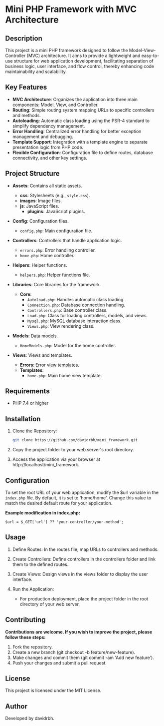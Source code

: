 # Mini PHP Framework with MVC Architecture

## Description

This project is a mini PHP framework designed to follow the Model-View-Controller (MVC) architecture. It aims to provide a lightweight and easy-to-use structure for web application development, facilitating separation of business logic, user interface, and flow control, thereby enhancing code maintainability and scalability.

## Key Features

- **MVC Architecture**: Organizes the application into three main components: Model, View, and Controller.
- **Routing**: Simple routing system mapping URLs to specific controllers and methods.
- **Autoloading**: Automatic class loading using the PSR-4 standard to simplify dependency management.
- **Error Handling**: Centralized error handling for better exception management and debugging.
- **Template Support**: Integration with a template engine to separate presentation logic from PHP code.
- **Flexible Configuration**: Configuration file to define routes, database connectivity, and other key settings.

## Project Structure

- **Assets**: Contains all static assets.
  - **css**: Stylesheets (e.g., `style.css`).
  - **images**: Image files.
  - **js**: JavaScript files.
    - **plugins**: JavaScript plugins.

- **Config**: Configuration files.
  - `config.php`: Main configuration file.

- **Controllers**: Controllers that handle application logic.
  - `errors.php`: Error handling controller.
  - `home.php`: Home controller.

- **Helpers**: Helper functions.
  - `helpers.php`: Helper functions file.

- **Libraries**: Core libraries for the framework.
  - **Core**:
    - `Autoload.php`: Handles automatic class loading.
    - `Connection.php`: Database connection handling.
    - `Controllers.php`: Base controller class.
    - `Load.php`: Class for loading controllers, models, and views.
    - `Mysql.php`: MySQL database interaction class.
    - `Views.php`: View rendering class.

- **Models**: Data models.
  - `HomeModels.php`: Model for the home controller.

- **Views**: Views and templates.
  - **Errors**: Error view templates.
  - **Templates**:
    - `home.php`: Main home view template.

## Requirements

- PHP 7.4 or higher

## Installation

1. Clone the Repository:

   ```sh
   git clone https://github.com/davidrbh/mini_framework.git
   ```
2. Copy the project folder to your web server's root directory.
3. Access the application via your browser at http://localhost/mini_framework.


## Configuration

To set the root URL of your web application, modify the $url variable in the `index.php` file. By default, it is set to 'home/home'. Change this value to match the desired default route for your application.
  

**Example modification in index.php:**

   ```
   $url = $_GET['url'] ?? 'your-controller/your-method';
   ```

## Usage

1. Define Routes: In the routes file, map URLs to controllers and methods.

2. Create Controllers: Define controllers in the controllers folder and link them to the defined routes.

3. Create Views: Design views in the views folder to display the user interface.

4. Run the Application:
   - For production deployment, place the project folder in the root directory of your web server.
     
  
## Contributing

**Contributions are welcome. If you wish to improve the project, please follow these steps:**

1. Fork the repository.
2. Create a new branch (git checkout -b feature/new-feature).
3. Make changes and commit them (git commit -am 'Add new feature').
4. Push your changes and submit a pull request.

## License

This project is licensed under the MIT License.

## Author

Developed by davidrbh.



